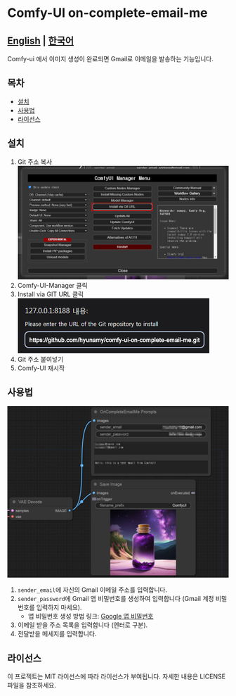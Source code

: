 # Comfy-UI on-complete-email-me

[English](#english) | [한국어](#한국어)
---

Comfy-ui 에서 이미지 생성이 완료되면 Gmail로 이메일을 발송하는 기능입니다.

## 목차
- [설치](#설치)
- [사용법](#사용법)
- [라이선스](#라이선스)

## 설치

1. Git 주소 복사
![Image 1](docs/images/install01.jpg)
2. Comfy-UI-Manager 클릭
3. Install via GIT URL 클릭
![Image 2](docs/images/install02.jpg)
4. Git 주소 붙여넣기
5. Comfy-UI 재시작

## 사용법

![Image 3](docs/images/usage01.jpg)
1. `sender_email`에 자신의 Gmail 이메일 주소를 입력합니다.
2. `sender_password`에 Gmail 앱 비밀번호를 생성하여 입력합니다 (Gmail 계정 비밀번호를 입력하지 마세요).
   - 앱 비밀번호 생성 방법 링크: [Google 앱 비밀번호](https://myaccount.google.com/apppasswords)
3. 이메일 받을 주소 목록을 입력합니다 (엔터로 구분).
4. 전달받을 메세지를 입력합니다.

## 라이선스

이 프로젝트는 MIT 라이선스에 따라 라이선스가 부여됩니다. 자세한 내용은 LICENSE 파일을 참조하세요.

